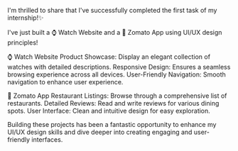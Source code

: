 
I'm thrilled to share that I've successfully completed the first task of my internship!✨

I've just built a ⌚ Watch Website and a 🍴 Zomato App using UI/UX design principles!

⌚ Watch Website
Product Showcase: Display an elegant collection of watches with detailed descriptions.
Responsive Design: Ensures a seamless browsing experience across all devices.
User-Friendly Navigation: Smooth navigation to enhance user experience.

🍴 Zomato App
Restaurant Listings: Browse through a comprehensive list of restaurants.
Detailed Reviews: Read and write reviews for various dining spots.
User Interface: Clean and intuitive design for easy exploration.

Building these projects has been a fantastic opportunity to enhance my UI/UX design skills and dive deeper into creating engaging and user-friendly interfaces.
